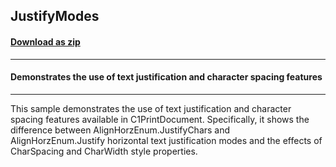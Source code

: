 ## JustifyModes
#### [Download as zip](https://minhaskamal.github.io/DownGit/#/home?url=https://github.com/GrapeCity/ComponentOne-WinForms-Samples/tree/master/NetFramework\Reports\C1Preview\CS\JustifyModes)
____
#### Demonstrates the use of text justification and character spacing features
____
This sample demonstrates the use of text justification and character spacing features available in C1PrintDocument. Specifically, it shows the difference between AlignHorzEnum.JustifyChars and AlignHorzEnum.Justify horizontal text justification modes and the effects of CharSpacing and CharWidth style properties. 